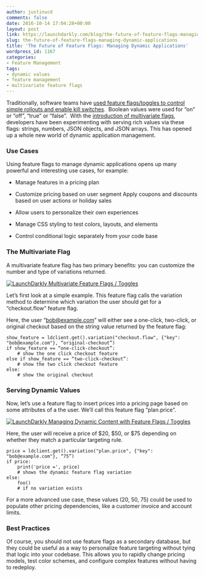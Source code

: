 ```yaml
---
author: justinucd
comments: false
date: 2016-10-14 17:04:28+00:00
layout: post
link: https://launchdarkly.com/blog/the-future-of-feature-flags-managing-dynamic-applications/
slug: the-future-of-feature-flags-managing-dynamic-applications
title: 'The Future of Feature Flags: Managing Dynamic Applications'
wordpress_id: 1167
categories:
- Feature Management
tags:
- dynamic values
- feature management
- multivariate feature flags
---
```


Traditionally, software teams have [used feature flags/toggles to control simple rollouts and enable kill switches](https://featureflags.io/feature-flag-uses/).  Boolean values were used for “on” or “off”, “true” or “false”.  With the [introduction of multivariate flags](https://blog.launchdarkly.com/launched-multivariate-feature-flags/), developers have been experimenting with serving rich values via these flags: strings, numbers, JSON objects, and JSON arrays. This has opened up a whole new world of dynamic application management.


### Use Cases


Using feature flags to manage dynamic applications opens up many powerful and interesting use cases, for example:



 	
  * Manage features in a pricing plan

 	
  * Customize pricing based on user segment Apply coupons and discounts based on user actions or holiday sales

 	
  * Allow users to personalize their own experiences

 	
  * Manage CSS styling to test colors, layouts, and elements

 	
  * Control conditional logic separately from your code base




### The Multivariate Flag


A multivariate feature flag has two primary benefits: you can customize the number and type of variations returned.

[![LaunchDarkly Multivariate Feature Flags / Toggles](https://blog.launchdarkly.com/wp-content/uploads/2016/10/multi_var.jpg)](https://blog.launchdarkly.com/wp-content/uploads/2016/10/multi_var.jpg)

Let’s first look at a simple example. This feature flag calls the variation method to determine which variation the user should get for a “checkout.flow” feature flag.

Here, the user “bob@example.com” will either see a one-click, two-click, or original checkout based on the string value returned by the feature flag:

    
    show_feature = ldclient.get().variation("checkout.flow", {"key": "bob@example.com"}, “original-checkout”)
    if show_feature == “one-click-checkout”:
        # show the one click checkout feature
    else if show_feature == “two-click-checkout”:
        # show the two click checkout feature
    else:
        # show the original checkout




### Serving Dynamic Values


Now, let’s use a feature flag to insert prices into a pricing page based on some attributes of a the user. We’ll call this feature flag “plan.price”.

[![LaunchDarkly Managing Dynamic Content with Feature Flags / Toggles](https://blog.launchdarkly.com/wp-content/uploads/2016/10/dynamic_management2.jpg)](https://blog.launchdarkly.com/wp-content/uploads/2016/10/dynamic_management2.jpg)

Here, the user will receive a price of $20, $50, or $75 depending on whether they match a particular targeting rule.

    
    price = ldclient.get().variation("plan.price", {"key": "bob@example.com"}, “75”)
    if price:
        print('price =', price)
        # shows the dynamic feature flag variation
    else:
        foo()
        # if no variation exists


For a more advanced use case, these values (20, 50, 75) could be used to populate other pricing dependencies, like a customer invoice and account limits.


### Best Practices


Of course, you should not use feature flags as a secondary database, but they could be useful as a way to personalize feature targeting without tying that logic into your codebase. This allows you to rapidly change pricing models, test color schemes, and configure complex features without having to redeploy.

